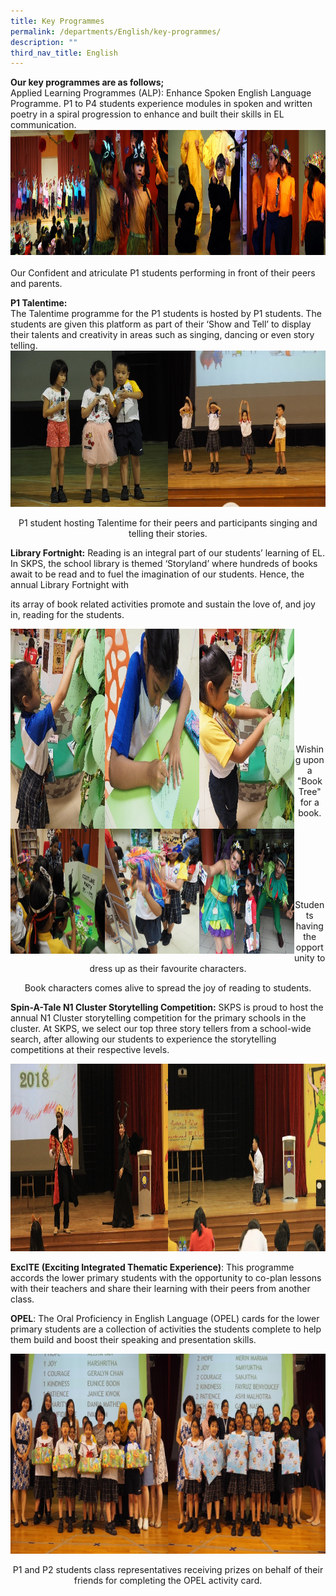 ```yaml
---
title: Key Programmes
permalink: /departments/English/key-programmes/
description: ""
third_nav_title: English
---
```

**Our key programmes are as follows;**  
Applied Learning Programmes (ALP): Enhance Spoken English Language Programme. P1 to P4 students experience modules in spoken and written poetry in a spiral progression to enhance and built their skills in EL communication.<br>
<img src="/images/EL%2001.jpg" 
     style="width:25%;float:left;height:200px"><img src="/images/EL%2002.jpg" 
     style="width:25%;float:left;height:200px"><img src="/images/EL%2003.jpg" 
     style="width:25%;float:left;height:200px"><img src="/images/EL%2004.jpg" 
     style="width:25%;height:200px"><br>		 
Our Confident and atriculate P1 students performing in front of their peers and parents.<br>

**P1 Talentime:**<br>
The Talentime programme for the P1 students is hosted by P1 students. The students are given this platform as part of their ‘Show and Tell’ to display their talents and creativity in areas such as singing, dancing or even story telling.<br>
<img src="/images/EL%2005a.jpg" 
     style="width:50%;float:left;height:250px">
<img src="/images/EL%2007.jpg" 
     style="width:50%;height:250px">
		 
<center>
P1 student hosting Talentime for their peers and participants singing and telling their stories.
</center>

**Library Fortnight:** Reading is an integral part of our students’ learning of EL. In SKPS, the school library is themed ‘Storyland’ where hundreds of books await to be read and to fuel the imagination of our students. Hence, the annual Library Fortnight with 

its array of book related activities promote and sustain the love of, and joy in, reading for the students.

<img src="/images/EL%2009.jpg" 
     style="width:30%;float:left;height:320px">
<img src="/images/EL%2010.jpg" 
     style="width:30%;float:left;height:320px">
<img src="/images/EL%2011.jpg" 
     style="width:30%;float:left;height:320px">
		 
<br><br><br><br><br><br><br><br><br><br>		 

<center>
Wishing upon a "Book Tree" for a book.
</center>

<img src="/images/EL%2012.jpg" 
     style="width:30%;float:left;height:200px">
<img src="/images/EL%2013.jpg" 
     style="width:30%;float:left;height:200px">
<img src="/images/EL%2014.jpg" 
     style="width:30%;float:left;height:200px">
		 
<br><br><br><br><br><br>
		 
<center>
Students having the opportunity to dress up as their favourite characters.

Book characters comes alive to spread the joy of reading to students.
</center>

**Spin-A-Tale N1 Cluster Storytelling Competition:** SKPS is proud to host the annual N1 Cluster storytelling competition for the primary schools in the cluster. At SKPS, we select our top three story tellers from a school-wide search, after allowing our students to experience the storytelling competitions at their respective levels.

<img src="/images/EL%2015.jpg" 
     style="width:50%;float:left;height:300px">
<img src="/images/EL%2016.jpg" 
     style="width:50%;height:300px">
		 
**ExcITE (Exciting Integrated Thematic Experience)**: This programme accords the lower primary students with the opportunity to co-plan lessons with their teachers and share their learning with their peers from another class.

  

**OPEL**: The Oral Proficiency in English Language (OPEL) cards for the lower primary students are a collection of activities the students complete to help them build and boost their speaking and presentation skills.

<img src="/images/EL%2017.jpg" 
     style="width:50%;float:left;height:320px">
<img src="/images/EL%2018.jpg" 
     style="width:50%;height:320px">

<center>
P1 and P2 students class representatives receiving prizes on behalf of their friends for completing the OPEL activity card.
	
</center>